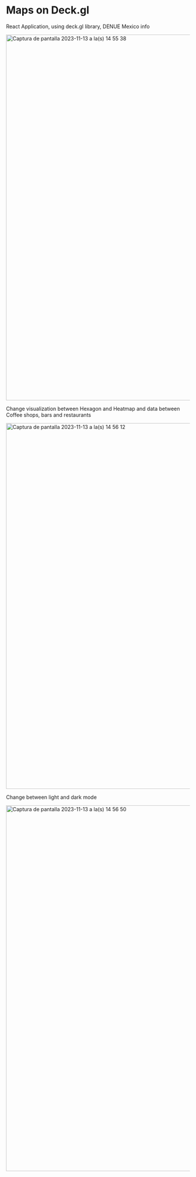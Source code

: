 # Maps on Deck.gl 

React Application, using deck.gl library, DENUE Mexico info

<img width="1000" alt="Captura de pantalla 2023-11-13 a la(s) 14 55 38" src="https://github.com/lteyssier/MapDeckGLCoffeShops/assets/6034865/67b6a176-2366-4efd-a7bb-aa3fc44a9e1f">

Change visualization between Hexagon and Heatmap
and data between Coffee shops, bars and restaurants

<img width="1000" alt="Captura de pantalla 2023-11-13 a la(s) 14 56 12" src="https://github.com/lteyssier/MapDeckGLCoffeShops/assets/6034865/9e6f9c5f-6178-4eaa-a558-3fc266399e06">

Change between light and dark mode

<img width="1000" alt="Captura de pantalla 2023-11-13 a la(s) 14 56 50" src="https://github.com/lteyssier/MapDeckGLCoffeShops/assets/6034865/07d8edeb-123d-42b1-bd74-9772faaaca16">
